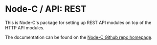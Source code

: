 # Node-C / API: REST
This is Node-C's package for setting up REST API modules on top of the HTTP API modules.

The documentation can be found on the [Node-C Github repo homepage](https://github.com/RazorDude/node-c).
